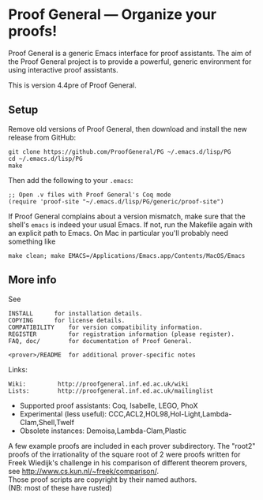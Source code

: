 # Proof General — Organize your proofs! 

Proof General is a generic Emacs interface for proof assistants.
The aim of the Proof General project is to provide a powerful, generic
environment for using interactive proof assistants.

This is version 4.4pre of Proof General.

## Setup

Remove old versions of Proof General, then download and install the new release from GitHub:

```
git clone https://github.com/ProofGeneral/PG ~/.emacs.d/lisp/PG
cd ~/.emacs.d/lisp/PG
make
```

Then add the following to your `.emacs`:

```
;; Open .v files with Proof General's Coq mode
(require 'proof-site "~/.emacs.d/lisp/PG/generic/proof-site")
```

If Proof General complains about a version mismatch, make sure that the shell's `emacs` is indeed your usual Emacs. If not, run the Makefile again with an explicit path to Emacs. On Mac in particular you'll probably need something like

```
make clean; make EMACS=/Applications/Emacs.app/Contents/MacOS/Emacs
```

## More info

See

    INSTALL	     for installation details.
    COPYING	     for license details.
    COMPATIBILITY    for version compatibility information.
    REGISTER	     for registration information (please register).
    FAQ, doc/	     for documentation of Proof General.

    <prover>/README  for additional prover-specific notes

Links:

    Wiki:		  http://proofgeneral.inf.ed.ac.uk/wiki
    Lists:		  http://proofgeneral.inf.ed.ac.uk/mailinglist

* Supported proof assistants:  Coq, Isabelle, LEGO, PhoX
* Experimental (less useful):  CCC,ACL2,HOL98,Hol-Light,Lambda-Clam,Shell,Twelf
* Obsolete instances:  Demoisa,Lambda-Clam,Plastic

A few example proofs are included in each prover subdirectory.  The
"root2" proofs of the irrationality of the square root of 2 were
proofs written for Freek Wiedijk's challenge in his comparison of
different theorem provers, see http://www.cs.kun.nl/~freek/comparison/.  
Those proof scripts are copyright by their named authors.  
(NB: most of these have rusted)
